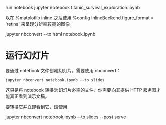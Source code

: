 

run notebook
jupyter notebook titanic_survival_exploration.ipynb


以在 %matplotlib inline 之后使用 %config InlineBackend.figure_format = 'retina' 来呈现分辨率较高的图像。

jupyter nbconvert --to html notebook.ipynb


# 运行幻灯片 #

要通过 notebook 文件创建幻灯片，需要使用 nbconvert：

    jupyter nbconvert notebook.ipynb --to slides

这只是将 notebook 转换为幻灯片必需的文件，你需要向其提供 HTTP 服务器才能真正看到演示文稿。

要转换它并立即看到它，请使用

jupyter nbconvert notebook.ipynb --to slides --post serve
